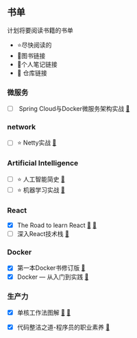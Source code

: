 ## 书单

计划将要阅读书籍的书单

* :star:尽快阅读的
* :book:图书链接
* :notebook:个人笔记链接
* :triangular_flag_on_post: 仓库链接

### 微服务
- [ ] ​ Spring Cloud与Docker微服务架构实战 [:book:](https://book.douban.com/subject/27028228/)

### network
- [ ] :star: Netty实战 [:book:](https://book.douban.com/subject/27038538/)

### Artificial Intelligence

- [ ] ⭐️ 人工智能简史 [📖](https://book.douban.com/subject/27193496/)
- [ ] :star:  机器学习实战 [:book:](https://book.douban.com/subject/24703171/)

### React

- [x] The Road to learn React [:book:](https://leanpub.com/the-road-to-learn-react-chinese)  [:triangular_flag_on_post:](https://github.com/xuexiaoao/hackernews)
- [ ] 深入React技术栈 [:book:](https://book.douban.com/subject/26918038/)

### Docker
- [x] 第一本Docker书修订版 [:book:](https://book.douban.com/subject/26780404/)
- [x] Docker — 从入门到实践 [:book:](https://yeasy.gitbooks.io/docker_practice/content/)

### 生产力

- [x] 单核工作法图解 [:book:](https://book.douban.com/subject/27177909/)  [:notebook:](https://xuexiaoao.ml/2018/01/28/monotasking-after-reading/)
- [x] 代码整洁之道-程序员的职业素养 [:book:](https://book.douban.com/subject/26919457/) 





